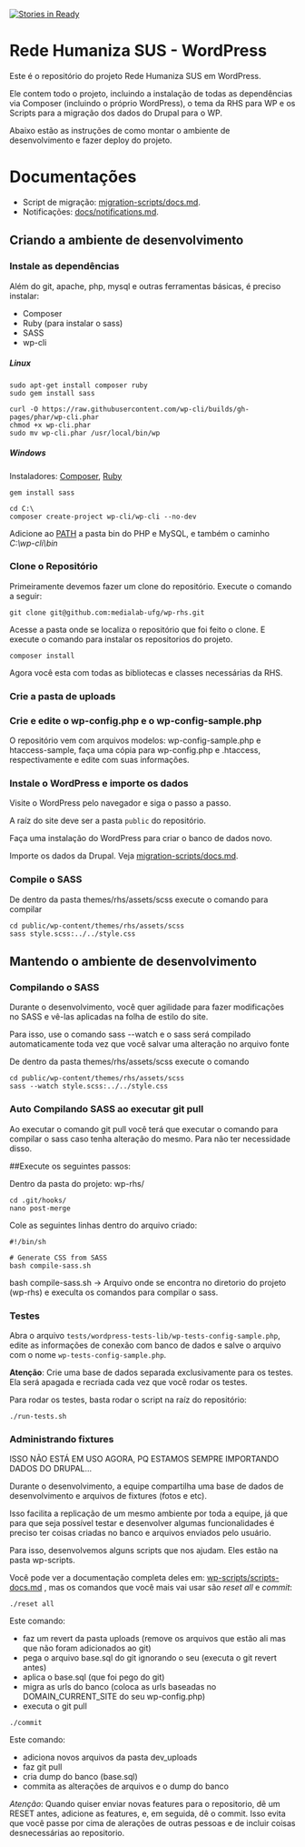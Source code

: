 [![Stories in Ready](https://badge.waffle.io/medialab-ufg/wp-rhs.png?label=ready&title=Ready)](https://waffle.io/medialab-ufg/wp-rhs)
# Rede Humaniza SUS - WordPress

Este é o repositório do projeto Rede Humaniza SUS em WordPress.

Ele contem todo o projeto, incluindo a instalação de todas as dependências via Composer (incluindo o próprio WordPress), o tema da RHS para WP e os Scripts para a migração dos dados do Drupal para o WP.

Abaixo estão as instruções de como montar o ambiente de desenvolvimento e fazer deploy do projeto.

# Documentações

* Script de migração: [migration-scripts/docs.md](migration-scripts/docs.md).
* Notificações: [docs/notifications.md](docs/notifications.md).

## Criando a ambiente de desenvolvimento


### Instale as dependências

Além do git, apache, php, mysql e outras ferramentas básicas, é preciso instalar:

* Composer
* Ruby (para instalar o sass)
* SASS
* wp-cli

##### Linux

```
sudo apt-get install composer ruby
sudo gem install sass

curl -O https://raw.githubusercontent.com/wp-cli/builds/gh-pages/phar/wp-cli.phar
chmod +x wp-cli.phar
sudo mv wp-cli.phar /usr/local/bin/wp
```

##### Windows

Instaladores:
[Composer](https://getcomposer.org/Composer-Setup.exe), [Ruby](https://rubyinstaller.org/downloads/)

```
gem install sass

cd C:\
composer create-project wp-cli/wp-cli --no-dev
```

Adicione ao [PATH](https://www.java.com/pt_BR/download/help/path.xml) a pasta bin do PHP e MySQL, e também o caminho *C:\wp-cli\bin*

### Clone o Repositório

Primeiramente devemos fazer um clone do repositório. Execute o comando
a seguir:

```
git clone git@github.com:medialab-ufg/wp-rhs.git
```
Acesse a pasta onde se localiza o repositório que foi feito o clone. E
execute o comando para instalar os repositorios do projeto.

```
composer install
```

Agora você esta com todas as bibliotecas e classes necessárias da RHS.

### Crie a pasta de uploads


### Crie e edite o wp-config.php e o wp-config-sample.php

O repositório vem com arquivos modelos: wp-config-sample.php e htaccess-sample, faça uma cópia para wp-config.php e .htaccess, respectivamente e edite com suas informações.


### Instale o WordPress e importe os dados

Visite o WordPress pelo navegador e siga o passo a passo.

A raíz do site deve ser a pasta `public` do repositório.

Faça uma instalação do WordPress para criar o banco de dados novo.

Importe os dados da Drupal. Veja [migration-scripts/docs.md](migration-scripts/docs.md).


### Compile o SASS

De dentro da pasta themes/rhs/assets/scss execute o comando para compilar


```
cd public/wp-content/themes/rhs/assets/scss
sass style.scss:../../style.css
```


## Mantendo o ambiente de desenvolvimento

### Compilando o SASS

Durante o desenvolvimento, você quer agilidade para fazer modificações no SASS e vê-las aplicadas na folha de estilo do site.

Para isso, use o comando sass --watch e o sass será compilado automaticamente toda vez que você salvar uma alteração no arquivo fonte

De dentro da pasta themes/rhs/assets/scss execute o comando

```
cd public/wp-content/themes/rhs/assets/scss
sass --watch style.scss:../../style.css
```

### Auto Compilando SASS ao executar git pull

Ao executar o comando git pull você terá que executar o comando para compilar o sass caso tenha alteração do mesmo. Para não ter necessidade disso.

##Execute os seguintes passos:

Dentro da pasta do projeto: wp-rhs/

```
cd .git/hooks/
nano post-merge
```

Cole as seguintes linhas dentro do arquivo criado:
```
#!/bin/sh

# Generate CSS from SASS
bash compile-sass.sh
```

bash compile-sass.sh -> Arquivo onde se encontra no diretorio do projeto (wp-rhs) e execulta os comandos para compilar o sass.


### Testes

Abra o arquivo `tests/wordpress-tests-lib/wp-tests-config-sample.php`, edite as informações de conexão com banco de dados e salve o arquivo com o nome `wp-tests-config-sample.php`.

**Atenção**: Crie uma base de dados separada exclusivamente para os testes. Ela será apagada e recriada cada vez que você rodar os testes.

Para rodar os testes, basta rodar o script na raíz do repositório:

```
./run-tests.sh
```

### Administrando fixtures

ISSO NÃO ESTÁ EM USO AGORA, PQ ESTAMOS SEMPRE IMPORTANDO DADOS DO DRUPAL...

Durante o desenvolvimento, a equipe compartilha uma base de dados de desenvolvimento e arquivos de fixtures (fotos e etc).

Isso facilita a replicação de um mesmo ambiente por toda a equipe, já que para que seja possível testar e desenvolver algumas funcionalidades é preciso ter coisas criadas no banco e arquivos enviados pelo usuário.

Para isso, desenvolvemos alguns scripts que nos ajudam. Eles estão na pasta wp-scripts.

Você pode ver a documentação completa deles em: [wp-scripts/scripts-docs.md](wp-scripts/scripts-docs.md) , mas os comandos que você mais vai usar são *reset all* e *commit*:

```
./reset all
```

Este comando:

* faz um revert da pasta uploads (remove os arquivos que estão ali mas que não foram adicionados ao git)
* pega o arquivo base.sql do git ignorando o seu (executa o git revert antes)
* aplica o base.sql (que foi pego do git)
* migra as urls do banco (coloca as urls baseadas no DOMAIN_CURRENT_SITE do seu wp-config.php)
* executa o git pull


```
./commit
```

Este comando:

* adiciona novos arquivos da pasta dev_uploads
* faz git pull
* cria dump do banco (base.sql)
* commita as alterações de arquivos e o dump do banco

*Atenção*: Quando quiser enviar novas features para o repositorio, dê um RESET antes, adicione as features, e, em seguida, dê o commit. Isso evita que você passe por cima de alerações de outras pessoas e de incluir coisas desnecessárias ao repositorio.
